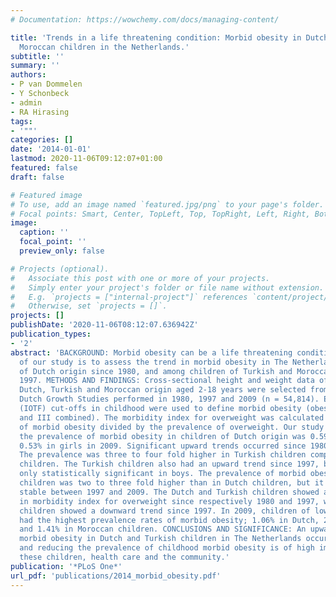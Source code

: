 ```yaml
---
# Documentation: https://wowchemy.com/docs/managing-content/

title: 'Trends in a life threatening condition: Morbid obesity in Dutch, Turkish and
  Moroccan children in the Netherlands.'
subtitle: ''
summary: ''
authors:
- P van Dommelen
- Y Schonbeck
- admin
- RA Hirasing
tags:
- '""'
categories: []
date: '2014-01-01'
lastmod: 2020-11-06T09:12:07+01:00
featured: false
draft: false

# Featured image
# To use, add an image named `featured.jpg/png` to your page's folder.
# Focal points: Smart, Center, TopLeft, Top, TopRight, Left, Right, BottomLeft, Bottom, BottomRight.
image:
  caption: ''
  focal_point: ''
  preview_only: false

# Projects (optional).
#   Associate this post with one or more of your projects.
#   Simply enter your project's folder or file name without extension.
#   E.g. `projects = ["internal-project"]` references `content/project/deep-learning/index.md`.
#   Otherwise, set `projects = []`.
projects: []
publishDate: '2020-11-06T08:12:07.636942Z'
publication_types:
- '2'
abstract: 'BACKGROUND: Morbid obesity can be a life threatening condition. The aim
  of our study is to assess the trend in morbid obesity in The Netherlands among children
  of Dutch origin since 1980, and among children of Turkish and Moroccan origin since
  1997. METHODS AND FINDINGS: Cross-sectional height and weight data of children of
  Dutch, Turkish and Moroccan origin aged 2-18 years were selected from three national
  Dutch Growth Studies performed in 1980, 1997 and 2009 (n = 54,814). Extended international
  (IOTF) cut-offs in childhood were used to define morbid obesity (obesity class II
  and III combined). The morbidity index for overweight was calculated as the prevalence
  of morbid obesity divided by the prevalence of overweight. Our study showed that
  the prevalence of morbid obesity in children of Dutch origin was 0.59% in boys and
  0.53% in girls in 2009. Significant upward trends occurred since 1980 and 1997.
  The prevalence was three to four fold higher in Turkish children compared to Dutch
  children. The Turkish children also had an upward trend since 1997, but this was
  only statistically significant in boys. The prevalence of morbid obesity in Moroccan
  children was two to three fold higher than in Dutch children, but it remained almost
  stable between 1997 and 2009. The Dutch and Turkish children showed an upward trend
  in morbidity index for overweight since respectively 1980 and 1997, while the Moroccan
  children showed a downward trend since 1997. In 2009, children of low educated parents
  had the highest prevalence rates of morbid obesity; 1.06% in Dutch, 2.11% in Turkish
  and 1.41% in Moroccan children. CONCLUSIONS AND SIGNIFICANCE: An upward trend of
  morbid obesity in Dutch and Turkish children in The Netherlands occurred. Monitoring
  and reducing the prevalence of childhood morbid obesity is of high importance for
  these children, health care and the community.'
publication: '*PLoS One*'
url_pdf: 'publications/2014_morbid_obesity.pdf'
---
```

